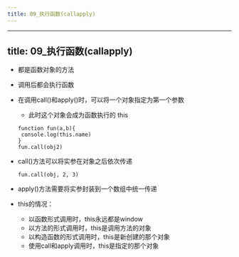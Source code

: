 ```yaml
---
title: 09_执行函数(callapply)
---
```

---
title: 09_执行函数(callapply)
---

- 都是函数对象的方法

- 调用后都会执行函数

- 在调用call()和apply()时，可以将一个对象指定为第一个参数

  - 此时这个对象会成为函数执行的 this

  ```
  function fun(a,b){
   console.log(this.name)
  }
  fun.call(obj2)
  ```

- call()方法可以将实参在对象之后依次传递

  ```
  fun.call(obj, 2, 3)
  ```

- apply()方法需要将实参封装到一个数组中统一传递

- this的情况：

  - 以函数形式调用时，this永远都是window
  - 以方法的形式调用时，this是调用方法的对象
  - 以构造函数的形式调用时，this是新创建的那个对象
  - 使用call和apply调用时，this是指定的那个对象
